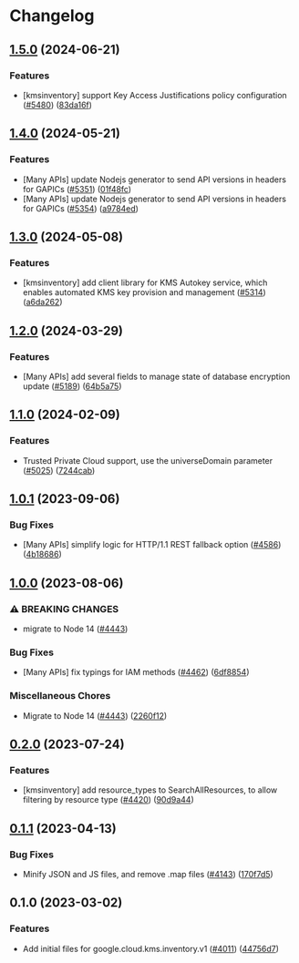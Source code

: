 # Changelog

## [1.5.0](https://github.com/googleapis/google-cloud-node/compare/kms-inventory-v1.4.0...kms-inventory-v1.5.0) (2024-06-21)


### Features

* [kmsinventory] support Key Access Justifications policy configuration ([#5480](https://github.com/googleapis/google-cloud-node/issues/5480)) ([83da16f](https://github.com/googleapis/google-cloud-node/commit/83da16fbfb5fc37d689b72ef9d6f607d7167ae95))

## [1.4.0](https://github.com/googleapis/google-cloud-node/compare/kms-inventory-v1.3.0...kms-inventory-v1.4.0) (2024-05-21)


### Features

* [Many APIs] update Nodejs generator to send API versions in headers for GAPICs ([#5351](https://github.com/googleapis/google-cloud-node/issues/5351)) ([01f48fc](https://github.com/googleapis/google-cloud-node/commit/01f48fce63ec4ddf801d59ee2b8c0db9f6fb8372))
* [Many APIs] update Nodejs generator to send API versions in headers for GAPICs ([#5354](https://github.com/googleapis/google-cloud-node/issues/5354)) ([a9784ed](https://github.com/googleapis/google-cloud-node/commit/a9784ed3db6ee96d171762308bbbcd57390b6866))

## [1.3.0](https://github.com/googleapis/google-cloud-node/compare/kms-inventory-v1.2.0...kms-inventory-v1.3.0) (2024-05-08)


### Features

* [kmsinventory] add client library for KMS Autokey service, which enables automated KMS key provision and management ([#5314](https://github.com/googleapis/google-cloud-node/issues/5314)) ([a6da262](https://github.com/googleapis/google-cloud-node/commit/a6da26277bac24fa82392cadb7602f61b64e67fb))

## [1.2.0](https://github.com/googleapis/google-cloud-node/compare/kms-inventory-v1.1.0...kms-inventory-v1.2.0) (2024-03-29)


### Features

* [Many APIs] add several fields to manage state of database encryption update ([#5189](https://github.com/googleapis/google-cloud-node/issues/5189)) ([64b5a75](https://github.com/googleapis/google-cloud-node/commit/64b5a759caa979837199086c2d546a565ad2b3b1))

## [1.1.0](https://github.com/googleapis/google-cloud-node/compare/kms-inventory-v1.0.1...kms-inventory-v1.1.0) (2024-02-09)


### Features

* Trusted Private Cloud support, use the universeDomain parameter  ([#5025](https://github.com/googleapis/google-cloud-node/issues/5025)) ([7244cab](https://github.com/googleapis/google-cloud-node/commit/7244cab107973bef57c5ea84ae77c51718126822))

## [1.0.1](https://github.com/googleapis/google-cloud-node/compare/kms-inventory-v1.0.0...kms-inventory-v1.0.1) (2023-09-06)


### Bug Fixes

* [Many APIs] simplify logic for HTTP/1.1 REST fallback option ([#4586](https://github.com/googleapis/google-cloud-node/issues/4586)) ([4b18686](https://github.com/googleapis/google-cloud-node/commit/4b186867323b8b15469bf5e1cb890bf703b531b3))

## [1.0.0](https://github.com/googleapis/google-cloud-node/compare/kms-inventory-v0.2.0...kms-inventory-v1.0.0) (2023-08-06)


### ⚠ BREAKING CHANGES

* migrate to Node 14 ([#4443](https://github.com/googleapis/google-cloud-node/issues/4443))

### Bug Fixes

* [Many APIs] fix typings for IAM methods ([#4462](https://github.com/googleapis/google-cloud-node/issues/4462)) ([6df8854](https://github.com/googleapis/google-cloud-node/commit/6df8854fdfbf62e6374f79d785f142b2f2e6cfae))


### Miscellaneous Chores

* Migrate to Node 14 ([#4443](https://github.com/googleapis/google-cloud-node/issues/4443)) ([2260f12](https://github.com/googleapis/google-cloud-node/commit/2260f12543d171bda95345e53475f5f0fdc45770))

## [0.2.0](https://github.com/googleapis/google-cloud-node/compare/kms-inventory-v0.1.1...kms-inventory-v0.2.0) (2023-07-24)


### Features

* [kmsinventory] add resource_types to SearchAllResources, to allow filtering by resource type ([#4420](https://github.com/googleapis/google-cloud-node/issues/4420)) ([90d9a44](https://github.com/googleapis/google-cloud-node/commit/90d9a44b9ba3fb6dbb90f2ff6315f7898776b910))

## [0.1.1](https://github.com/googleapis/google-cloud-node/compare/kms-inventory-v0.1.0...kms-inventory-v0.1.1) (2023-04-13)


### Bug Fixes

* Minify JSON and JS files, and remove .map files ([#4143](https://github.com/googleapis/google-cloud-node/issues/4143)) ([170f7d5](https://github.com/googleapis/google-cloud-node/commit/170f7d57b8fd344d182a8e758867b8124722eebc))

## 0.1.0 (2023-03-02)


### Features

* Add initial files for google.cloud.kms.inventory.v1 ([#4011](https://github.com/googleapis/google-cloud-node/issues/4011)) ([44756d7](https://github.com/googleapis/google-cloud-node/commit/44756d7c15642a065628cd4a598198a56584dbff))
